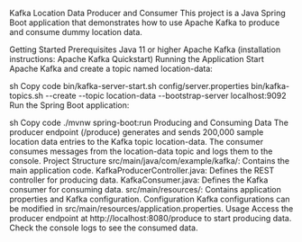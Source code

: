 Kafka Location Data Producer and Consumer
This project is a Java Spring Boot application that demonstrates how to use Apache Kafka to produce and consume dummy location data.

Getting Started
Prerequisites
Java 11 or higher
Apache Kafka (installation instructions: Apache Kafka Quickstart)
Running the Application
Start Apache Kafka and create a topic named location-data:

sh
Copy code
bin/kafka-server-start.sh config/server.properties
bin/kafka-topics.sh --create --topic location-data --bootstrap-server localhost:9092
Run the Spring Boot application:

sh
Copy code
./mvnw spring-boot:run
Producing and Consuming Data
The producer endpoint (/produce) generates and sends 200,000 sample location data entries to the Kafka topic location-data.
The consumer consumes messages from the location-data topic and logs them to the console.
Project Structure
src/main/java/com/example/kafka/: Contains the main application code.
KafkaProducerController.java: Defines the REST controller for producing data.
KafkaConsumer.java: Defines the Kafka consumer for consuming data.
src/main/resources/: Contains application properties and Kafka configuration.
Configuration
Kafka configurations can be modified in src/main/resources/application.properties.
Usage
Access the producer endpoint at http://localhost:8080/produce to start producing data.
Check the console logs to see the consumed data.
